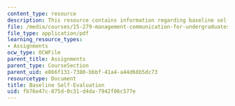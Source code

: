 ```yaml
---
content_type: resource
description: This resource contains information regarding baseline self-evaluation.
file: /media/courses/15-279-management-communication-for-undergraduates-fall-2012/fb76e47c875d0c31d4da7942f06c577e_MIT15_279F12_eval_baseline.pdf
file_type: application/pdf
learning_resource_types:
- Assignments
ocw_type: OCWFile
parent_title: Assignments
parent_type: CourseSection
parent_uid: e866f131-7380-bbbf-41a4-a44d68b5dc73
resourcetype: Document
title: Baseline Self-Evaluation
uid: fb76e47c-875d-0c31-d4da-7942f06c577e
---
```

